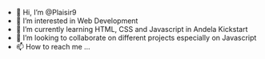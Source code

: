 - 👋 Hi, I’m @Plaisir9
- 👀 I’m interested in Web Development
- 🌱 I’m currently learning HTML, CSS and Javascript in Andela Kickstart
- 💞️ I’m looking to collaborate on different projects especially on Javascript
- 📫 How to reach me ...

<!---
Plaisir9/Plaisir9 is a ✨ special ✨ repository because its `README.md` (this file) appears on your GitHub profile.
You can click the Preview link to take a look at your changes.
--->
